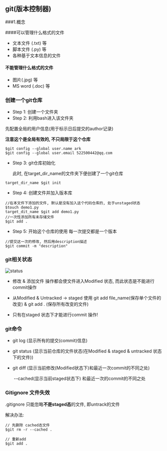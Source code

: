 ## git(版本控制器)

###1.概念

####可以管理什么格式的文件

* 文本文件 (.txt) 等
* 脚本文件 (.py) 等
* 各种基于文本信息的文件

#### 不能管理什么格式的文件

* 图片(.jpg) 等
* MS word (.doc) 等



### 创建一个git仓库

* Step 1: 创建一个文件夹
* Step 2: 利用bash进入该文件夹

先配置全局的用户信息(用于标示日后提交的author记录)

**注意这个是全局有效的, 不只局限于这个仓库**

~~~shell
$git config --global user.name ark
$git config --global user.email 522500442@qq.com
~~~

* Step 3: git仓库初始化

  此时, 在target_dir_name的文件夹下便创建了一个git仓库

~~~shell
target_dir_name $git init
~~~

* Step 4: 创建文件并加入版本库

~~~shell
//在本文件下添加的文件, 默认是没有加入这个代码仓库的, 处于unstaged状态
$touch demo1.py
target_dit_name $git add demo1.py
//一次性添加所有未存储文件
$git add .
~~~

* Step 5: 开始这个仓库的使用 每一次提交都是一个版本

~~~shell
//提交这一次的修改, 然后用description描述
$git commit -m "description"
~~~







### git相关状态

![status](/Users/ark/课程资料/Git/status.png)

* 修改 & 添加文件 操作都会使文件进入Modified 状态, 而此状态是不能进行commit操作

* 从Modified & Untracked -> staged 使用 git add file_name(保存单个文件的改变) & git add . (保存所有改变的文件)
* 只有在staged 状态下才能进行commit 操作!



### git命令

* git log (显示所有的提交(commit)信息)

* git status (显示当前仓库的文件状态(在Modified & staged & untracked 状态下的文件))

* git diff (显示当前修改(Modified状态下)和最近一次commit的不同之处)

  ​	--cached(显示当前staged状态下) 和最近一次的commit的不同之处



### Gitignore 文件失效

.gitignore 只能忽略**不是staged态**的文件, 即untrack的文件

解决办法:

~~~shell
// 先删除 cached态文件
$git rm -r --cached .

// 重新add
$git add .
~~~









